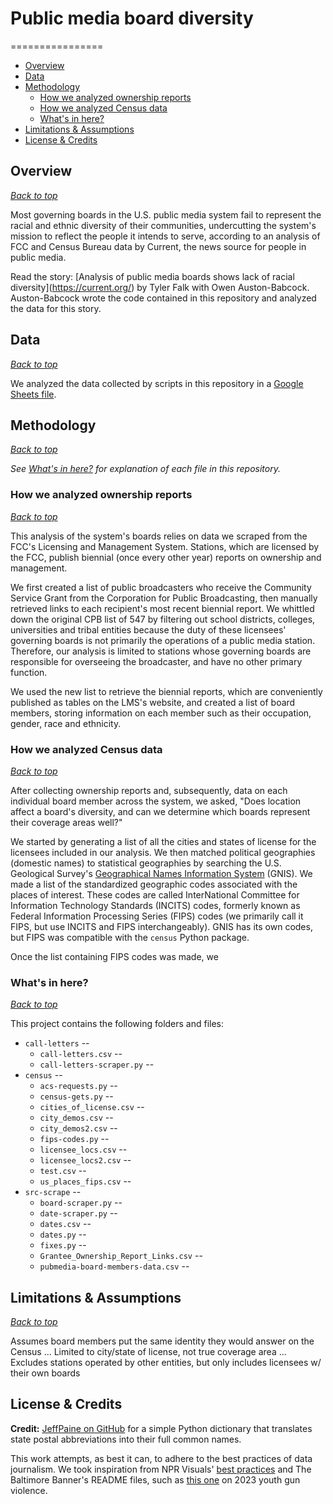 # Public media board diversity

================
* [Overview](#overview)
* [Data](#data)
* [Methodology](#methodology)
  * [How we analyzed ownership reports](#how-we-analyzed-ownership-reports)
  * [How we analyzed Census data](#how-we-analyzed-census-data)
  * [What's in here?](#whats-in-here)
* [Limitations & Assumptions](#limitations--assumptions)
* [License & Credits](#license--credits)

## Overview
*[Back to top](#public-media-board-diversity)*

Most governing boards in the U.S. public media system fail to represent the racial and ethnic diversity of their
communities, undercutting the system's mission to reflect the people it intends to serve, according to an analysis of
FCC and Census Bureau data by Current, the news source for people in public media.

Read the story: [Analysis of public media boards shows lack of racial diversity](https://current.org/<insert story>) by
Tyler Falk with Owen Auston-Babcock. Auston-Babcock wrote the code contained in this repository and analyzed the
data for this story.

## Data
*[Back to top](#public-media-board-diversity)*

We analyzed the data collected by scripts in this repository in a [Google Sheets file](https://docs.google.com/spreadsheets/d/1ej5esVtmqLXqRsy53mqockGRxzLd78jiUca_CHZBaKI/edit?usp=sharing).

## Methodology
*[Back to top](#public-media-board-diversity)*

*See [What's in here?](#whats-in-here) for explanation of each file in this repository.*

### How we analyzed ownership reports
*[Back to top](#public-media-board-diversity)*

This analysis of the system's boards relies on data we scraped from the FCC's Licensing and Management System. Stations,
which are licensed by the FCC, publish biennial (once every other year) reports on ownership and management.

We first created a list of public broadcasters who receive the Community Service Grant from the Corporation for Public
Broadcasting, then manually retrieved links to each recipient's most recent biennial report. We whittled down the
original CPB list of 547 by filtering out school districts, colleges, universities and tribal entities because the 
duty of these licensees' governing boards is not primarily the operations of a public media station. Therefore, our 
analysis is limited to stations whose governing boards are responsible for overseeing the broadcaster, and have no
other primary function. 

We used the new list to retrieve the biennial reports, which are conveniently published as tables on the LMS's website, 
and created a list of board members, storing information on each member such as their occupation, gender, race and
ethnicity.

### How we analyzed Census data
*[Back to top](#public-media-board-diversity)*

After collecting ownership reports and, subsequently, data on each individual board member across the system, we asked,
"Does location affect a board's diversity, and can we determine which boards represent their coverage areas well?"

We started by generating a list of all the cities and states of license for the licensees included in our analysis. We
then matched political geographies (domestic names) to statistical geographies by searching the U.S. Geological Survey's 
[Geographical Names Information System](https://www.usgs.gov/tools/geographic-names-information-system-gnis) (GNIS). We 
made a list of the standardized geographic codes associated with the places of interest. These codes are called InterNational 
Committee for Information Technology Standards (INCITS) codes, formerly known as Federal Information Processing 
Series (FIPS) codes (we primarily call it FIPS, but use INCITS and FIPS interchangeably). GNIS has its own codes, but
FIPS was compatible with the `census` Python package.

Once the list containing FIPS codes was made, we 

### What's in here?
*[Back to top](#public-media-board-diversity)*

This project contains the following folders and files:
* `call-letters` -- 
  * `call-letters.csv` -- 
  * `call-letters-scraper.py` -- 
* `census` -- 
  * `acs-requests.py` -- 
  * `census-gets.py` -- 
  * `cities_of_license.csv` -- 
  * `city_demos.csv` -- 
  * `city_demos2.csv` -- 
  * `fips-codes.py` -- 
  * `licensee_locs.csv` -- 
  * `licensee_locs2.csv` -- 
  * `test.csv` -- 
  * `us_places_fips.csv` -- 
* `src-scrape` -- 
  * `board-scraper.py` -- 
  * `date-scraper.py` -- 
  * `dates.csv` -- 
  * `dates.py` -- 
  * `fixes.py` -- 
  * `Grantee_Ownership_Report_Links.csv` -- 
  * `pubmedia-board-members-data.csv` -- 

## Limitations & Assumptions
*[Back to top](#public-media-board-diversity)*

Assumes board members put the same identity they would answer on the Census ... Limited to city/state of license, not
true coverage area ... Excludes stations operated by other entities, but only includes licensees w/ their own boards

## License & Credits

**Credit:**
[JeffPaine on GitHub](https://gist.github.com/JeffPaine/3083347) for a simple Python dictionary that translates state postal abbreviations into their full 
common names.

This work attempts, as best it can, to adhere to the best practices of data journalism. We took inspiration from NPR
Visuals' [best practices](https://github.com/nprapps/bestpractices) and The Baltimore Banner's README files, such as 
[this one](https://github.com/The-Baltimore-Banner/youth-gun-violence) on 2023 youth gun violence.